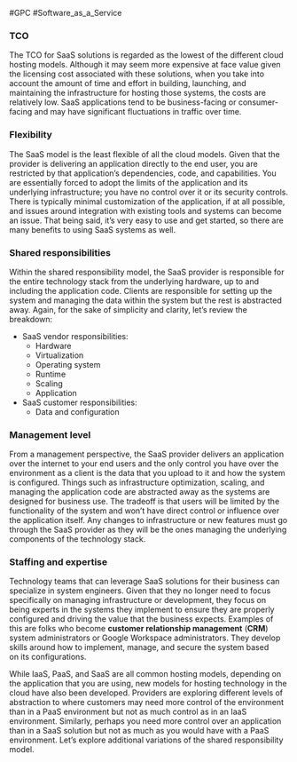#GPC #Software_as_a_Service 

### TCO

The TCO for SaaS solutions is regarded as the lowest of the different cloud hosting models. Although it may seem more expensive at face value given the licensing cost associated with these solutions, when you take into account the amount of time and effort in building, launching, and maintaining the infrastructure for hosting those systems, the costs are relatively low. SaaS applications tend to be business-facing or consumer-facing and may have significant fluctuations in traffic over time.

### Flexibility

The SaaS model is the least flexible of all the cloud models. Given that the provider is delivering an application directly to the end user, you are restricted by that application’s dependencies, code, and capabilities. You are essentially forced to adopt the limits of the application and its underlying infrastructure; you have no control over it or its security controls. There is typically minimal customization of the application, if at all possible, and issues around integration with existing tools and systems can become an issue. That being said, it’s very easy to use and get started, so there are many benefits to using SaaS systems as well.

### Shared responsibilities

Within the shared responsibility model, the SaaS provider is responsible for the entire technology stack from the underlying hardware, up to and including the application code. Clients are responsible for setting up the system and managing the data within the system but the rest is abstracted away. Again, for the sake of simplicity and clarity, let’s review the breakdown:

- SaaS vendor responsibilities:
    - Hardware
    - Virtualization
    - Operating system
    - Runtime
    - Scaling
    - Application
- SaaS customer responsibilities:
    - Data and configuration

### Management level

From a management perspective, the SaaS provider delivers an application over the internet to your end users and the only control you have over the environment as a client is the data that you upload to it and how the system is configured. Things such as infrastructure optimization, scaling, and managing the application code are abstracted away as the systems are designed for business use. The tradeoff is that users will be limited by the functionality of the system and won’t have direct control or influence over the application itself. Any changes to infrastructure or new features must go through the SaaS provider as they will be the ones managing the underlying components of the technology stack.

### Staffing and expertise

Technology teams that can leverage SaaS solutions for their business can specialize in system engineers. Given that they no longer need to focus specifically on managing infrastructure or development, they focus on being experts in the systems they implement to ensure they are properly configured and driving the value that the business expects. Examples of this are folks who become **customer relationship management** (**CRM**) system administrators or Google Workspace administrators. They develop skills around how to implement, manage, and secure the system based on its configurations.

While IaaS, PaaS, and SaaS are all common hosting models, depending on the application that you are using, new models for hosting technology in the cloud have also been developed. Providers are exploring different levels of abstraction to where customers may need more control of the environment than in a PaaS environment but not as much control as in an IaaS environment. Similarly, perhaps you need more control over an application than in a SaaS solution but not as much as you would have with a PaaS environment. Let’s explore additional variations of the shared responsibility model.
